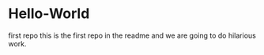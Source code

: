 # Hello-World
first repo
this is the first repo in the readme and we are going to do hilarious work.
